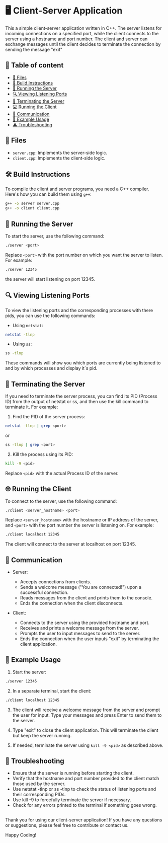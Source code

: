 # 🖥️ Client-Server Application
This a simple client-server application written in C++. The server listens for incoming connections on a specified port, while the client connects to the server using a hostname and port number. The client and server can exchange messages until the client decides to terminate the connection by sending the message "exit"


## 📑 Table of content

- [📁 Files](#-files)
- [🔧 Build Instructions](#-build-instructions)
- [🚀 Running the Server](#-running-the-server)
- [🔍 Viewing Listening Ports](#-viewing-listening-ports)
- [🛑 Terminating the Server](#-terminating-the-server)
- [💻 Running the Client](#-running-the-client)
- [🔄 Communication](#-communication)
- [🔎 Example Usage](#-example-usage)
- [⚠️ Troubleshooting](#-troubleshooting)


## 📂 Files

- `server.cpp`: Implements the server-side logic.
- `client.cpp`: Implements the client-side logic.

## 🛠️ Build Instructions

To compile the client and server programs, you need a C++ compiler. Here's how you can build them using `g++`:

```bash
g++ -o server server.cpp
g++ -o client client.cpp
```

## 🚀 Running the Server
To start the server, use the following command:
```bash
./server <port>
```

Replace `<port>` with the port number on which you want the server to listen. For example:
```bash
./server 12345
```
the server will start listening on port 12345.

## 🔍 Viewing Listening Ports
To view the listening ports and the corresponding processes with there pids, you can use the following commands:

- Using `netstat`:
```bash 
netstat -tlnp
```

- Using `ss`:
```bash 
ss -tlnp
```

These commands will show you which ports are currently being listened to and by which processes and display it`s pid.

## 🚫 Terminating the Server
If you need to terminate the server process, you can find its PID (Process ID) from the output of netstat or ss, and then use the kill command to terminate it. For example:

1. Find the PID of the server process:
```bash 
netstat -tlnp | grep <port>
```
or 

```bash 
ss -tlnp | grep <port>
```

2. Kill the process using its PID:
```bash 
kill -9 <pid>
```
Replace `<pid>` with the actual Process ID of the server.

## 🌐 Running the Client
To connect to the server, use the following command:
```bash 
./client <server_hostname> <port>
```
Replace `<server_hostname>` with the hostname or IP address of the server, and `<port>` with the port number the server is listening on. For example:
```bash
./client localhost 12345
```
The client will connect to the server at localhost on port 12345.

## 🔄 Communication
- Server:
    - Accepts connections from clients.
    - Sends a welcome message ("You are connected!") upon a successful connection.
    - Reads messages from the client and prints them to the console.
    - Ends the connection when the client disconnects.

- Client:
    - Connects to the server using the provided hostname and port.
    - Receives and prints a welcome message from the server.
    - Prompts the user to input messages to send to the server.
    - Ends the connection when the user inputs "exit" by terminating the client application.

## 🧩 Example Usage
1. Start the server:
```bash 
./server 12345
```

2. In a separate terminal, start the client:
```bash 
./client localhost 12345
```

3. The client will receive a welcome message from the server and prompt the user for input. Type your messages and press Enter to send them to the server.

4. Type "exit" to close the client application. This will terminate the client but keep the server running.

5. If needed, terminate the server using `kill -9 <pid>` as described above.


## 🔧 Troubleshooting
- Ensure that the server is running before starting the client.
- Verify that the hostname and port number provided to the client match those used by the server.
- Use netstat -tlnp or ss -tlnp to check the status of listening ports and their corresponding PIDs.
- Use kill -9 <pid> to forcefully terminate the server if necessary.
- Check for any errors printed to the terminal if something goes wrong.

##

Thank you for using our client-server application! If you have any questions or suggestions, please feel free to contribute or contact us.

Happy Coding!

